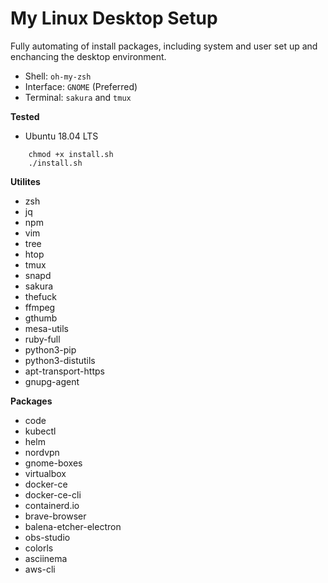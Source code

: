 # My Linux Desktop Setup

Fully automating of install packages, including system and user set up and enchancing the desktop environment.

- Shell: `oh-my-zsh`
- Interface: `GNOME` (Preferred)
- Terminal: `sakura` and `tmux`

**Tested**

- Ubuntu 18.04 LTS

```shell
    chmod +x install.sh
    ./install.sh
```

**Utilites**
- zsh
- jq
- npm
- vim
- tree
- htop
- tmux
- snapd
- sakura
- thefuck
- ffmpeg
- gthumb
- mesa-utils
- ruby-full
- python3-pip
- python3-distutils
- apt-transport-https
- gnupg-agent

**Packages**
- code
- kubectl
- helm
- nordvpn
- gnome-boxes
- virtualbox
- docker-ce
- docker-ce-cli
- containerd.io
- brave-browser
- balena-etcher-electron
- obs-studio
- colorls
- asciinema
- aws-cli
